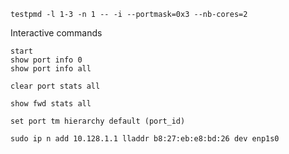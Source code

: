 ```
testpmd -l 1-3 -n 1 -- -i --portmask=0x3 --nb-cores=2
```
Interactive commands
```
start
show port info 0
show port info all

clear port stats all

show fwd stats all

set port tm hierarchy default (port_id)
```
```
sudo ip n add 10.128.1.1 lladdr b8:27:eb:e8:bd:26 dev enp1s0
```
